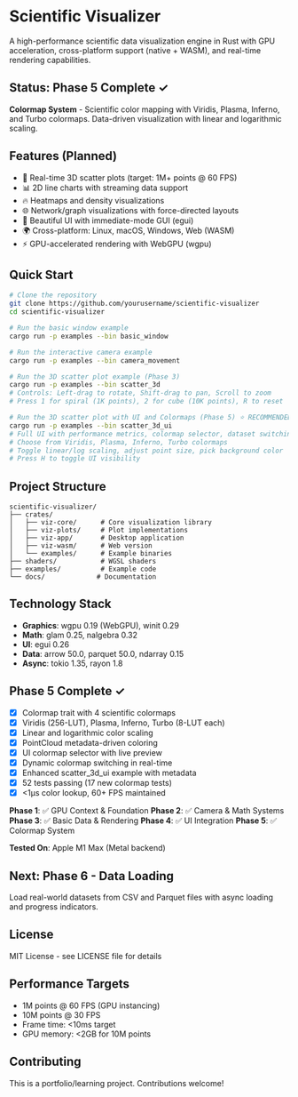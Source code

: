 # Scientific Visualizer

A high-performance scientific data visualization engine in Rust with GPU acceleration, cross-platform support (native + WASM), and real-time rendering capabilities.

## Status: Phase 5 Complete ✓

**Colormap System** - Scientific color mapping with Viridis, Plasma, Inferno, and Turbo colormaps. Data-driven visualization with linear and logarithmic scaling.

## Features (Planned)

- 🚀 Real-time 3D scatter plots (target: 1M+ points @ 60 FPS)
- 📊 2D line charts with streaming data support
- 🔥 Heatmaps and density visualizations
- 🌐 Network/graph visualizations with force-directed layouts
- 🎨 Beautiful UI with immediate-mode GUI (egui)
- 🌍 Cross-platform: Linux, macOS, Windows, Web (WASM)
- ⚡ GPU-accelerated rendering with WebGPU (wgpu)

## Quick Start

```bash
# Clone the repository
git clone https://github.com/yourusername/scientific-visualizer
cd scientific-visualizer

# Run the basic window example
cargo run -p examples --bin basic_window

# Run the interactive camera example
cargo run -p examples --bin camera_movement

# Run the 3D scatter plot example (Phase 3)
cargo run -p examples --bin scatter_3d
# Controls: Left-drag to rotate, Shift-drag to pan, Scroll to zoom
# Press 1 for spiral (1K points), 2 for cube (10K points), R to reset

# Run the 3D scatter plot with UI and Colormaps (Phase 5) ⭐ RECOMMENDED
cargo run -p examples --bin scatter_3d_ui
# Full UI with performance metrics, colormap selector, dataset switching
# Choose from Viridis, Plasma, Inferno, Turbo colormaps
# Toggle linear/log scaling, adjust point size, pick background color
# Press H to toggle UI visibility
```

## Project Structure

```
scientific-visualizer/
├── crates/
│   ├── viz-core/      # Core visualization library
│   ├── viz-plots/     # Plot implementations
│   ├── viz-app/       # Desktop application
│   ├── viz-wasm/      # Web version
│   └── examples/      # Example binaries
├── shaders/           # WGSL shaders
├── examples/          # Example code
└── docs/             # Documentation
```

## Technology Stack

- **Graphics**: wgpu 0.19 (WebGPU), winit 0.29
- **Math**: glam 0.25, nalgebra 0.32
- **UI**: egui 0.26
- **Data**: arrow 50.0, parquet 50.0, ndarray 0.15
- **Async**: tokio 1.35, rayon 1.8

## Phase 5 Complete ✓

- [x] Colormap trait with 4 scientific colormaps
- [x] Viridis (256-LUT), Plasma, Inferno, Turbo (8-LUT each)
- [x] Linear and logarithmic color scaling
- [x] PointCloud metadata-driven coloring
- [x] UI colormap selector with live preview
- [x] Dynamic colormap switching in real-time
- [x] Enhanced scatter_3d_ui example with metadata
- [x] 52 tests passing (17 new colormap tests)
- [x] <1μs color lookup, 60+ FPS maintained

**Phase 1**: ✅ GPU Context & Foundation
**Phase 2**: ✅ Camera & Math Systems
**Phase 3**: ✅ Basic Data & Rendering
**Phase 4**: ✅ UI Integration
**Phase 5**: ✅ Colormap System

**Tested On**: Apple M1 Max (Metal backend)

## Next: Phase 6 - Data Loading

Load real-world datasets from CSV and Parquet files with async loading and progress indicators.

## License

MIT License - see LICENSE file for details

## Performance Targets

- 1M points @ 60 FPS (GPU instancing)
- 10M points @ 30 FPS
- Frame time: <10ms target
- GPU memory: <2GB for 10M points

## Contributing

This is a portfolio/learning project. Contributions welcome!
